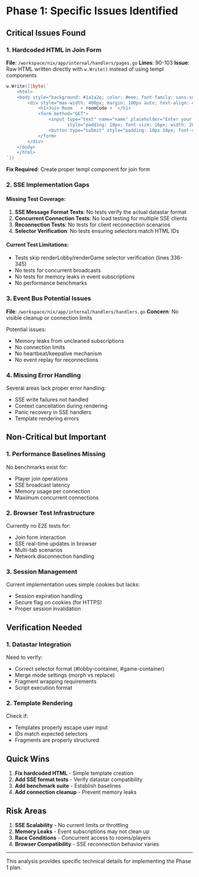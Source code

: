 # Phase 1: Specific Issues Identified

## Critical Issues Found

### 1. Hardcoded HTML in Join Form
**File**: `/workspace/nix/app/internal/handlers/pages.go`
**Lines**: 90-103
**Issue**: Raw HTML written directly with `w.Write()` instead of using templ components

```go
w.Write([]byte(`
    <html>
    <body style="background: #1a1a2e; color: #eee; font-family: sans-serif;">
        <div style="max-width: 400px; margin: 100px auto; text-align: center;">
            <h1>Join Room ` + roomCode + `</h1>
            <form method="GET">
                <input type="text" name="name" placeholder="Enter your name" required 
                       style="padding: 10px; font-size: 16px; width: 200px;">
                <button type="submit" style="padding: 10px 20px; font-size: 16px;">Join</button>
            </form>
        </div>
    </body>
    </html>
`))
```

**Fix Required**: Create proper templ component for join form

### 2. SSE Implementation Gaps

#### Missing Test Coverage:
1. **SSE Message Format Tests**: No tests verify the actual datastar format
2. **Concurrent Connection Tests**: No load testing for multiple SSE clients
3. **Reconnection Tests**: No tests for client reconnection scenarios
4. **Selector Verification**: No tests ensuring selectors match HTML IDs

#### Current Test Limitations:
- Tests skip renderLobby/renderGame selector verification (lines 336-345)
- No tests for concurrent broadcasts
- No tests for memory leaks in event subscriptions
- No performance benchmarks

### 3. Event Bus Potential Issues
**File**: `/workspace/nix/app/internal/handlers/handlers.go`
**Concern**: No visible cleanup or connection limits

Potential issues:
- Memory leaks from uncleaned subscriptions
- No connection limits
- No heartbeat/keepalive mechanism
- No event replay for reconnections

### 4. Missing Error Handling
Several areas lack proper error handling:
- SSE write failures not handled
- Context cancellation during rendering
- Panic recovery in SSE handlers
- Template rendering errors

## Non-Critical but Important

### 1. Performance Baselines Missing
No benchmarks exist for:
- Player join operations
- SSE broadcast latency
- Memory usage per connection
- Maximum concurrent connections

### 2. Browser Test Infrastructure
Currently no E2E tests for:
- Join form interaction
- SSE real-time updates in browser
- Multi-tab scenarios
- Network disconnection handling

### 3. Session Management
Current implementation uses simple cookies but lacks:
- Session expiration handling
- Secure flag on cookies (for HTTPS)
- Proper session invalidation

## Verification Needed

### 1. Datastar Integration
Need to verify:
- Correct selector format (#lobby-container, #game-container)
- Merge mode settings (morph vs replace)
- Fragment wrapping requirements
- Script execution format

### 2. Template Rendering
Check if:
- Templates properly escape user input
- IDs match expected selectors
- Fragments are properly structured

## Quick Wins

1. **Fix hardcoded HTML** - Simple template creation
2. **Add SSE format tests** - Verify datastar compatibility
3. **Add benchmark suite** - Establish baselines
4. **Add connection cleanup** - Prevent memory leaks

## Risk Areas

1. **SSE Scalability** - No current limits or throttling
2. **Memory Leaks** - Event subscriptions may not clean up
3. **Race Conditions** - Concurrent access to rooms/players
4. **Browser Compatibility** - SSE reconnection behavior varies

---

This analysis provides specific technical details for implementing the Phase 1 plan.